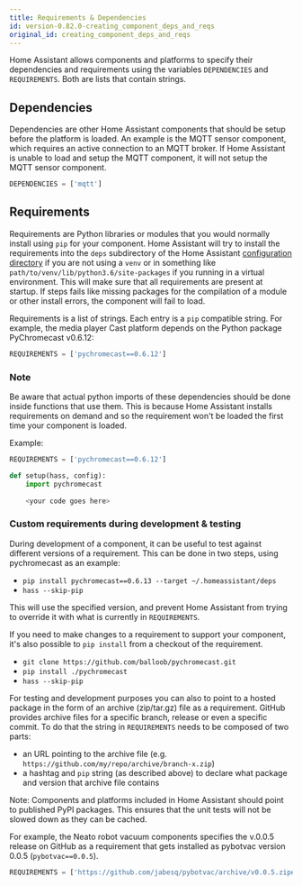 ```yaml
---
title: Requirements & Dependencies
id: version-0.82.0-creating_component_deps_and_reqs
original_id: creating_component_deps_and_reqs
---
```


Home Assistant allows components and platforms to specify their dependencies and requirements using the variables `DEPENDENCIES` and `REQUIREMENTS`. Both are lists that contain strings.

## Dependencies

Dependencies are other Home Assistant components that should be setup before the platform is loaded. An example is the MQTT sensor component, which requires an active connection to an MQTT broker. If Home Assistant is unable to load and setup the MQTT component, it will not setup the MQTT sensor component.

```python
DEPENDENCIES = ['mqtt']
```

## Requirements

Requirements are Python libraries or modules that you would normally install using `pip` for your component. Home Assistant will try to install the requirements into the `deps` subdirectory of the Home Assistant [configuration directory](https://www.home-assistant.io/docs/configuration/) if you are not using a `venv` or in something like `path/to/venv/lib/python3.6/site-packages` if you running in a virtual environment. This will make sure that all requirements are present at startup. If steps fails like missing packages for the compilation of a module or other install errors, the component will fail to load.

Requirements is a list of strings. Each entry is a `pip` compatible string. For example, the media player Cast platform depends on the Python package PyChromecast v0.6.12:

```python
REQUIREMENTS = ['pychromecast==0.6.12']
```

### Note

Be aware that actual python imports of these dependencies should be done inside functions that use them. This is because Home Assistant installs requirements on demand and so the requirement won't be loaded the first time your component is loaded.

Example:

```python
REQUIREMENTS = ['pychromecast==0.6.12']

def setup(hass, config):
    import pychromecast
    
    <your code goes here>
```

### Custom requirements during development & testing

During development of a component, it can be useful to test against different versions of a requirement. This can be done in two steps, using pychromecast as an example:

* `pip install pychromecast==0.6.13 --target ~/.homeassistant/deps`
* `hass --skip-pip`

This will use the specified version, and prevent Home Assistant from trying to override it with what is currently in `REQUIREMENTS`.

If you need to make changes to a requirement to support your component, it's also possible to `pip install` from a checkout of the requirement.

* `git clone https://github.com/balloob/pychromecast.git`
* `pip install ./pychromecast`
* `hass --skip-pip`

For testing and development purposes you can also to point to a hosted package in the form of an archive (zip/tar.gz) file as a requirement. GitHub provides archive files for a specific branch, release or even a specific commit. To do that the string in `REQUIREMENTS` needs to be composed of two parts:

* an URL pointing to the archive file (e.g. `https://github.com/my/repo/archive/branch-x.zip`)
* a hashtag and `pip` string (as described above) to declare what package and version that archive file contains

Note: Components and platforms included in Home Assistant should point to published PyPI packages. This ensures that the unit tests  will not be slowed down as they can be cached.

For example, the Neato robot vacuum components specifies the v.0.0.5 release on GitHub as a requirement that gets installed as pybotvac version 0.0.5 (`pybotvac==0.0.5`).

```python
REQUIREMENTS = ['https://github.com/jabesq/pybotvac/archive/v0.0.5.zip#pybotvac==0.0.5']
```
